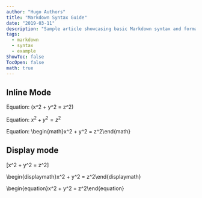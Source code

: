 ```yaml
---
author: "Hugo Authors"
title: "Markdown Syntax Guide"
date: "2019-03-11"
description: "Sample article showcasing basic Markdown syntax and formatting for HTML elements."
tags:
  - markdown
  - syntax
  - example
ShowToc: false
TocOpen: false
math: true
---
```


## Inline Mode

Equation: \(x^2 + y^2 = z^2\)

Equation: $x^2 + y^2 = z^2$

Equation: \begin{math}x^2 + y^2 = z^2\end{math}

## Display mode

\[x^2 + y^2 = z^2\]

\begin{displaymath}x^2 + y^2 = z^2\end{displaymath}

\begin{equation}x^2 + y^2 = z^2\end{equation}
